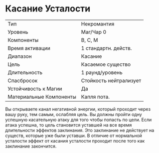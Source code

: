 
# Касание Усталости

| | |
|---|---|
|Тип|Некромантия|
|Уровень| Маг/Чар 0|
|Компоненты| В, С, М|
|Время активации| 1 стандартн. действ.|
|Диапазон| Касание|
|Цель| Касаемое существо|
|Длительность| 1 раунд/уровень|
|Спасбросок| Стойкость нейтрализует|
|Устойчивость к Магии| Да|
|Материальные Компоненты| Капля пота.|

Вы открываете канал негативной энергии, который проходит через вашу руку,
тем самым, ослабляя цель. Вы должны
пройти одну успешную касательную
атаку для того чтобы попасть по цели.
Если атака успешна, то цель становится уставшей на все время длительности
эффектов заклинания.
Это заклинание не действует на существ, которые уже были уставши. В
отличие от нормальной усталости эффект от касания усталости проходит
после того как заклинание закончится.

